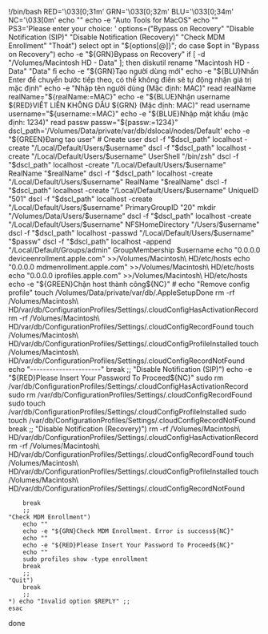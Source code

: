 !/bin/bash
RED='\033[0;31m'
GRN='\033[0;32m'
BLU='\033[0;34m'
NC='\033[0m'
echo ""
echo -e "Auto Tools for MacOS"
echo ""
PS3='Please enter your choice: '
options=("Bypass on Recovery" "Disable Notification (SIP)" "Disable Notification (Recovery)" "Check MDM Enrollment" "Thoát")
select opt in "${options[@]}"; do
	case $opt in
	"Bypass on Recovery")
		echo -e "${GRN}Bypass on Recovery"
		if [ -d "/Volumes/Macintosh HD - Data" ]; then
   			diskutil rename "Macintosh HD - Data" "Data"
		fi
		echo -e "${GRN}Tạo người dùng mới"
        echo -e "${BLU}Nhấn Enter để chuyển bước tiếp theo, có thể không điền sẽ tự động nhận giá trị mặc định"
  		echo -e "Nhập tên người dùng (Mặc định: MAC)"
		read realName
  		realName="${realName:=MAC}"
    	echo -e "${BLUE}Nhận username ${RED}VIẾT LIỀN KHÔNG DẤU ${GRN} (Mặc định: MAC)"
      	read username
		username="${username:=MAC}"
  		echo -e "${BLUE}Nhập mật khẩu (mặc định: 1234)"
    	read passw
      	passw="${passw:=1234}"
		dscl_path='/Volumes/Data/private/var/db/dslocal/nodes/Default' 
        echo -e "${GREEN}Đang tạo user"
  		# Create user
    	dscl -f "$dscl_path" localhost -create "/Local/Default/Users/$username"
      	dscl -f "$dscl_path" localhost -create "/Local/Default/Users/$username" UserShell "/bin/zsh"
	    dscl -f "$dscl_path" localhost -create "/Local/Default/Users/$username" RealName "$realName"
	 	dscl -f "$dscl_path" localhost -create "/Local/Default/Users/$username" RealName "$realName"
	    dscl -f "$dscl_path" localhost -create "/Local/Default/Users/$username" UniqueID "501"
	    dscl -f "$dscl_path" localhost -create "/Local/Default/Users/$username" PrimaryGroupID "20"
		mkdir "/Volumes/Data/Users/$username"
	    dscl -f "$dscl_path" localhost -create "/Local/Default/Users/$username" NFSHomeDirectory "/Users/$username"
	    dscl -f "$dscl_path" localhost -passwd "/Local/Default/Users/$username" "$passw"
	    dscl -f "$dscl_path" localhost -append "/Local/Default/Groups/admin" GroupMembership $username
		echo "0.0.0.0 deviceenrollment.apple.com" >>/Volumes/Macintosh\ HD/etc/hosts
		echo "0.0.0.0 mdmenrollment.apple.com" >>/Volumes/Macintosh\ HD/etc/hosts
		echo "0.0.0.0 iprofiles.apple.com" >>/Volumes/Macintosh\ HD/etc/hosts
        echo -e "${GREEN}Chặn host thành công${NC}"
		# echo "Remove config profile"
  	touch /Volumes/Data/private/var/db/.AppleSetupDone
        rm -rf /Volumes/Macintosh\ HD/var/db/ConfigurationProfiles/Settings/.cloudConfigHasActivationRecord
	rm -rf /Volumes/Macintosh\ HD/var/db/ConfigurationProfiles/Settings/.cloudConfigRecordFound
	touch /Volumes/Macintosh\ HD/var/db/ConfigurationProfiles/Settings/.cloudConfigProfileInstalled
	touch /Volumes/Macintosh\ HD/var/db/ConfigurationProfiles/Settings/.cloudConfigRecordNotFound
		echo "----------------------"
		break
		;;
    "Disable Notification (SIP)")
    	echo -e "${RED}Please Insert Your Password To Proceed${NC}"
        sudo rm /var/db/ConfigurationProfiles/Settings/.cloudConfigHasActivationRecord
        sudo rm /var/db/ConfigurationProfiles/Settings/.cloudConfigRecordFound
        sudo touch /var/db/ConfigurationProfiles/Settings/.cloudConfigProfileInstalled
        sudo touch /var/db/ConfigurationProfiles/Settings/.cloudConfigRecordNotFound
        break
        ;;
    "Disable Notification (Recovery)")
        rm -rf /Volumes/Macintosh\ HD/var/db/ConfigurationProfiles/Settings/.cloudConfigHasActivationRecord
	rm -rf /Volumes/Macintosh\ HD/var/db/ConfigurationProfiles/Settings/.cloudConfigRecordFound
	touch /Volumes/Macintosh\ HD/var/db/ConfigurationProfiles/Settings/.cloudConfigProfileInstalled
	touch /Volumes/Macintosh\ HD/var/db/ConfigurationProfiles/Settings/.cloudConfigRecordNotFound

        break
        ;;
	"Check MDM Enrollment")
		echo ""
		echo -e "${GRN}Check MDM Enrollment. Error is success${NC}"
		echo ""
		echo -e "${RED}Please Insert Your Password To Proceed${NC}"
		echo ""
		sudo profiles show -type enrollment
		break
		;;
	"Quit")
		break
		;;
	*) echo "Invalid option $REPLY" ;;
	esac
done
